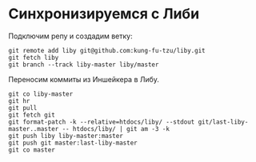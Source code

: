 
Синхронизируемся с Либи
=======================

Подключим репу и создадим ветку:

	git remote add liby git@github.com:kung-fu-tzu/liby.git
	git fetch liby
	git branch --track liby-master liby/master

Переносим коммиты из Иншейкера в Либу.

	git co liby-master
	git hr
	git pull
	git fetch git
	git format-patch -k --relative=htdocs/liby/ --stdout git/last-liby-master..master -- htdocs/liby/ | git am -3 -k
	git push liby liby-master:master
	git push git master:last-liby-master
	git co master
